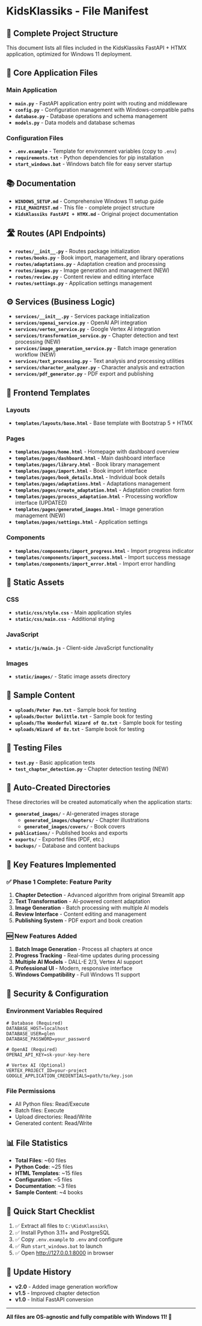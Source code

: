 # KidsKlassiks - File Manifest

## 📁 Complete Project Structure

This document lists all files included in the KidsKlassiks FastAPI + HTMX application, optimized for Windows 11 deployment.

## 🚀 Core Application Files

### Main Application
- **`main.py`** - FastAPI application entry point with routing and middleware
- **`config.py`** - Configuration management with Windows-compatible paths
- **`database.py`** - Database operations and schema management
- **`models.py`** - Data models and database schemas

### Configuration Files
- **`.env.example`** - Template for environment variables (copy to `.env`)
- **`requirements.txt`** - Python dependencies for pip installation
- **`start_windows.bat`** - Windows batch file for easy server startup

## 📚 Documentation
- **`WINDOWS_SETUP.md`** - Comprehensive Windows 11 setup guide
- **`FILE_MANIFEST.md`** - This file - complete project structure
- **`KidsKlassiks FastAPI + HTMX.md`** - Original project documentation

## 🛣️ Routes (API Endpoints)
- **`routes/__init__.py`** - Routes package initialization
- **`routes/books.py`** - Book import, management, and library operations
- **`routes/adaptations.py`** - Adaptation creation and processing
- **`routes/images.py`** - Image generation and management (NEW)
- **`routes/review.py`** - Content review and editing interface
- **`routes/settings.py`** - Application settings management

## ⚙️ Services (Business Logic)
- **`services/__init__.py`** - Services package initialization
- **`services/openai_service.py`** - OpenAI API integration
- **`services/vertex_service.py`** - Google Vertex AI integration
- **`services/transformation_service.py`** - Chapter detection and text processing (NEW)
- **`services/image_generation_service.py`** - Batch image generation workflow (NEW)
- **`services/text_processing.py`** - Text analysis and processing utilities
- **`services/character_analyzer.py`** - Character analysis and extraction
- **`services/pdf_generator.py`** - PDF export and publishing

## 🎨 Frontend Templates

### Layouts
- **`templates/layouts/base.html`** - Base template with Bootstrap 5 + HTMX

### Pages
- **`templates/pages/home.html`** - Homepage with dashboard overview
- **`templates/pages/dashboard.html`** - Main dashboard interface
- **`templates/pages/library.html`** - Book library management
- **`templates/pages/import.html`** - Book import interface
- **`templates/pages/book_details.html`** - Individual book details
- **`templates/pages/adaptations.html`** - Adaptations management
- **`templates/pages/create_adaptation.html`** - Adaptation creation form
- **`templates/pages/process_adaptation.html`** - Processing workflow interface (UPDATED)
- **`templates/pages/generated_images.html`** - Image generation management (NEW)
- **`templates/pages/settings.html`** - Application settings

### Components
- **`templates/components/import_progress.html`** - Import progress indicator
- **`templates/components/import_success.html`** - Import success message
- **`templates/components/import_error.html`** - Import error handling

## 🎨 Static Assets

### CSS
- **`static/css/style.css`** - Main application styles
- **`static/css/main.css`** - Additional styling

### JavaScript
- **`static/js/main.js`** - Client-side JavaScript functionality

### Images
- **`static/images/`** - Static image assets directory

## 📖 Sample Content
- **`uploads/Peter Pan.txt`** - Sample book for testing
- **`uploads/Doctor Dolittle.txt`** - Sample book for testing
- **`uploads/The Wonderful Wizard of Oz.txt`** - Sample book for testing
- **`uploads/Wizard of Oz.txt`** - Sample book for testing

## 🧪 Testing Files
- **`test.py`** - Basic application tests
- **`test_chapter_detection.py`** - Chapter detection testing (NEW)

## 📁 Auto-Created Directories

These directories will be created automatically when the application starts:

- **`generated_images/`** - AI-generated images storage
  - **`generated_images/chapters/`** - Chapter illustrations
  - **`generated_images/covers/`** - Book covers
- **`publications/`** - Published books and exports
- **`exports/`** - Exported files (PDF, etc.)
- **`backups/`** - Database and content backups

## 🔧 Key Features Implemented

### ✅ Phase 1 Complete: Feature Parity
1. **Chapter Detection** - Advanced algorithm from original Streamlit app
2. **Text Transformation** - AI-powered content adaptation
3. **Image Generation** - Batch processing with multiple AI models
4. **Review Interface** - Content editing and management
5. **Publishing System** - PDF export and book creation

### 🆕 New Features Added
1. **Batch Image Generation** - Process all chapters at once
2. **Progress Tracking** - Real-time updates during processing
3. **Multiple AI Models** - DALL-E 2/3, Vertex AI support
4. **Professional UI** - Modern, responsive interface
5. **Windows Compatibility** - Full Windows 11 support

## 🔐 Security & Configuration

### Environment Variables Required
```env
# Database (Required)
DATABASE_HOST=localhost
DATABASE_USER=glen
DATABASE_PASSWORD=your_password

# OpenAI (Required)
OPENAI_API_KEY=sk-your-key-here

# Vertex AI (Optional)
VERTEX_PROJECT_ID=your-project
GOOGLE_APPLICATION_CREDENTIALS=path/to/key.json
```

### File Permissions
- All Python files: Read/Execute
- Batch files: Execute
- Upload directories: Read/Write
- Generated content: Read/Write

## 📊 File Statistics

- **Total Files**: ~60 files
- **Python Code**: ~25 files
- **HTML Templates**: ~15 files
- **Configuration**: ~5 files
- **Documentation**: ~3 files
- **Sample Content**: ~4 books

## 🚀 Quick Start Checklist

1. ✅ Extract all files to `C:\KidsKlassiks\`
2. ✅ Install Python 3.11+ and PostgreSQL
3. ✅ Copy `.env.example` to `.env` and configure
4. ✅ Run `start_windows.bat` to launch
5. ✅ Open http://127.0.0.1:8000 in browser

## 🔄 Update History

- **v2.0** - Added image generation workflow
- **v1.5** - Improved chapter detection
- **v1.0** - Initial FastAPI conversion

---

**All files are OS-agnostic and fully compatible with Windows 11! 🌟**
